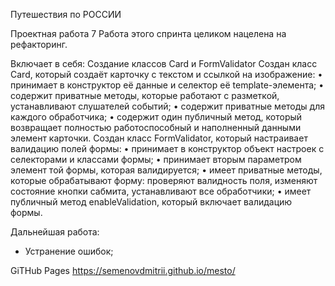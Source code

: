 Путешествия по РОССИИ

Проектная работа 7
Работа этого спринта целиком нацелена на рефакторинг. 

Включает в себя:
Создание классов Card и FormValidator
Создан класс Card, который создаёт карточку с текстом и ссылкой на изображение:
•	принимает в конструктор её данные и селектор её template-элемента;
•	содержит приватные методы, которые работают с разметкой, устанавливают слушателей событий;
•	содержит приватные методы для каждого обработчика;
•	содержит один публичный метод, который возвращает полностью работоспособный и наполненный данными элемент карточки.
Создан класс FormValidator, который настраивает валидацию полей формы:
•	принимает в конструктор объект настроек с селекторами и классами формы;
•	принимает вторым параметром элемент той формы, которая валидируется;
•	имеет приватные методы, которые обрабатывают форму: проверяют валидность поля, изменяют состояние кнопки сабмита, устанавливают все обработчики;
•	имеет публичный метод enableValidation, который включает валидацию формы.

Дальнейшая работа:
- Устранение ошибок;

GiTHub Pages
<https://semenovdmitrii.github.io/mesto/>